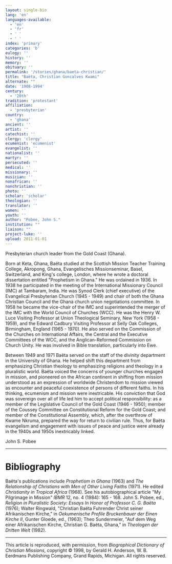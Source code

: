 ```yaml
---
layout: single-bio
lang: 'en'
languages-available:
  - 'en'
  - 'fr'
  - ' '
  - ' '
index: 'primary'
categories: 'b'
eulogy: ''
history: ''
memory: ''
obituary: ''
permalink: '/stories/ghana/baeta-christian/'
title: "Baëta, Christian Goncalves Kwami"
alternate: ""
date: '1908-1994'
century:
  - '20th'
tradition: 'protestant'
affiliation:
  - 'presbyterian'
country:
  - 'ghana'
ancient: ''
artist: ''
catechist: ''
clergy: 'clergy'
ecumenist: 'ecumenist'
evangelist: ''
nationalist: ''
martyr: ''
persecuted: ''
medical: ''
missionary: ''
musician: ''
nonafrican: ''
nonchristian: ''
photo: ''
scholar: 'scholar'
theologian: ''
translator: ''
women: ''
youth: ''
author: "Pobee, John S."
institution: ""
liaison: ""
project-luke: ''
upload: 2011-01-01
---
```




Presbyterian church leader from the Gold Coast (Ghana).

Born at Keta, Ghana, Ba&euml;ta studied at the Scottish Mission Teacher Training College, Akropong, Ghana, Evangelisches Missionseminar, Basel, Switzerland, and King's college, London, where he wrote a doctoral dissertation entitled "Prophetism in Ghana." He was ordained in 1936. In 1938 he participated in the meeting of the International Missionary Council (IMC) at Tambaram, India. He was Synod Clerk (chief executive) of the Evangelical Presbyterian Church (1945 - 1949) and chair of both the Ghana Christian Council and the Ghana church union negotiations committee. In 1958 he became the vice-chair of the IMC and superintended the merger of the IMC with the World Council of Churches (WCC). He was the Henry W. Luce Visiting Professor at Union Theological Seminary, New York (1958 - 1959), and the Edward Cadbury Visiting Professor at Selly Oak Colleges, Birmingham, England (1965 - 1970). He also served on the Commission of the Churches on International Affairs, the Central and the Executive Committees of the WCC, and the Anglican-Reformed Commission on Church Unity. He was involved in Bible translation, particularly into Ewe.

Between 1949 and 1971 Ba&euml;ta served on the staff of the divinity department in the University of Ghana. He helped shift this department from emphasizing Christian theology to emphasizing religions and theology in a pluralistic world. Ba&euml;ta voiced the concerns of younger churches engaged in mission, and pioneered on the African continent in shifting from mission understood as an expression of worldwide Christendom to mission viewed as encounter and peaceful coexistence of persons of different faiths. In his thinking, ecumenism and mission were inextricable. His conviction that God was sovereign over all of life led him to accept political responsibility: as a member of the Legislative Council of the Gold Coast (1946 - 1950); member of the Coussey Committee on Constitutional Reform for the Gold Coast; and member of the Constitutional Assembly, which, after the overthrow of Kwame Nkruma, prepared the way for return to civilian rule. Thus, for Ba&euml;ta evangelism and engagement with issues of peace and justice were already in the 1940s and 1950s inextricably linked.

John S. Pobee

---

# Bibliography

Ba&euml;ta's publications include  *Prophetism in Ghana* (1963) and *The Relationship of Christians with Men of Other Living Faiths* (1971). He edited *Christianity in Tropical Africa* (1968). See his autobiographical article "My Pilgrimage in Mission" *IBMR* 12, no. 4 (1984): 165 - 168. John S. Pobee, ed., *Religion in Pluralistic Society: Essays In Honor of Professor C. G. Ba&euml;ta* (1976); Walter Ringwald, "Christian Ba&euml;ta Fuhrender Christ seiner Afrikanischen Kirche," in *Oekumenische Profile Bruckenbauer der Einen Kirche II*, Gunter Gloede, ed., (1963); Theo Sundermeier, "Auf dem Weg einer Afrikanischen Kirche, Christian G. Ba&euml;ta, Ghana," in *Theologen der Dritten Welt* (1982).

---

This article is reproduced, with permission, from *Biographical Dictionary of Christian Missions*,   copyright &copy; 1998, by Gerald H. Anderson, W. B. Eerdmans Publishing Company, Grand Rapids, Michigan.  All rights reserved.
